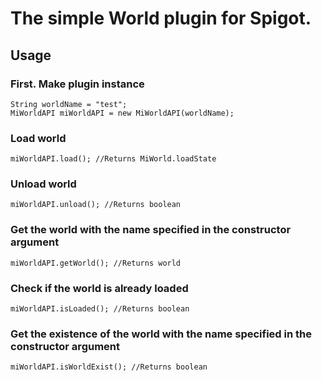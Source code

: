 # The simple World plugin for Spigot.

## Usage

### First. Make plugin instance
```
String worldName = "test";
MiWorldAPI miWorldAPI = new MiWorldAPI(worldName);
```


### Load world
```
miWorldAPI.load(); //Returns MiWorld.loadState
```


### Unload world
```
miWorldAPI.unload(); //Returns boolean
```


### Get the world with the name specified in the constructor argument
```
miWorldAPI.getWorld(); //Returns world
```


### Check if the world is already loaded
```
miWorldAPI.isLoaded(); //Returns boolean
```


### Get the existence of the world with the name specified in the constructor argument
```
miWorldAPI.isWorldExist(); //Returns boolean
```